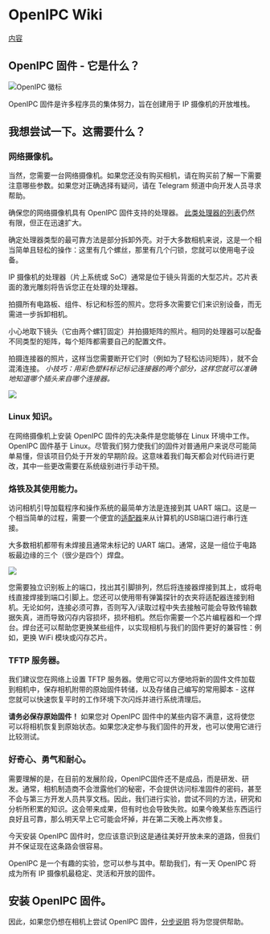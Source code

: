 # OpenIPC Wiki 
[内容](../README.md)

OpenIPC 固件 - 它是什么？ 
----------------------------

![OpenIPC 徽标](../images/logo_openipc.png "OpenIPC 徽标")

OpenIPC 固件是许多程序员的集体努力，旨在创建用于 IP 摄像机的开放堆栈。


## 我想尝试一下。这需要什么？

### 网络摄像机。

当然，您需要一台网络摄像机。如果您还没有购买相机，请在购买前了解一下需要注意哪些参数。如果您对正确选择有疑问，请在 Telegram 频道中向开发人员寻求帮助。

确保您的网络摄像机具有 OpenIPC 固件支持的处理器。 [此类处理器的列表][socs]仍然有限，但正在迅速扩大。

确定处理器类型的最可靠方法是部分拆卸外壳。对于大多数相机来说，这是一个相当简单且轻松的操作：这里有几个螺丝，那里有几个闩锁，您就可以使用电子设备。

IP 摄像机的处理器（片上系统或 SoC）通常是位于镜头背面的大型芯片。芯片表面的激光雕刻将告诉您正在处理的处理器。

拍摄所有电路板、组件、标记和标签的照片。您将多次需要它们来识别设备，而无需进一步拆卸相机。

小心地取下镜头（它由两个螺钉固定）并拍摄矩阵的照片。相同的处理器可以配备不同类型的矩阵，每个矩阵都需要自己的配置文件。

拍摄连接器的照片，这样当您需要断开它们时（例如为了轻松访问矩阵），就不会混淆连接。 _小技巧：用彩色塑料标记标记连接器的两个部分，这样您就可以准确地知道哪个插头来自哪个连接器。_

![](../images/camera-connector-colorcode.webp)

### Linux 知识。

在网络摄像机上安装 OpenIPC 固件的先决条件是您能够在 Linux 环境中工作。 OpenIPC 固件基于 Linux。尽管我们努力使我们的固件对普通用户来说尽可能简单易懂，但该项目仍处于开发的早期阶段。这意味着我们每天都会对代码进行更改，其中一些更改需要在系统级别进行手动干预。

### 烙铁及其使用能力。

访问相机引导加载程序和操作系统的最简单方法是连接到其 UART 端口。这是一个相当简单的过程，需要一个便宜的[适配器][g-usbttl]来从计算机的USB端口进行串行连接。

大多数相机都带有未焊接且通常未标记的 UART 端口。通常，这是一组位于电路板最边缘的三个（很少是四个）焊盘。

![](../images/camera-uart.webp)

您需要独立识别板上的端口，找出其引脚排列，然后将连接器焊接到其上，或将电线直接焊接到端口引脚上。您还可以使用带有弹簧探针的衣夹将适配器连接到相机。无论如何，连接必须可靠，否则写入/读取过程中失去接触可能会导致传输数据失真，进而导致闪存内容损坏，损坏相机。然后你需要一个芯片编程器和一个焊台。焊台还可以帮助您更换某些组件，以实现相机与我们的固件更好的兼容性：例如，更换 WiFi 模块或闪存芯片。

### TFTP 服务器。

我们建议您在网络上设置 TFTP 服务器。使用它可以方便地将新的固件文件加载到相机中，保存相机附带的原始固件转储，以及存储自己编写的常用脚本 - 这样您就可以快速恢复平时的工作环境下次闪烁并进行系统清理后。

**请务必保存原始固件！** 如果您对 OpenIPC 固件中的某些内容不满意，这将使您可以将相机恢复到原始状态。如果您决定参与我们固件的开发，也可以使用它进行比较测试。

### 好奇心、勇气和耐心。

需要理解的是，在目前的发展阶段，OpenIPC固件还不是成品，而是研发、研发。通常，相机制造商不会泄露他们的秘密，不会提供访问标准固件的密码，甚至不会与第三方开发人员共享文档。因此，我们进行实验，尝试不同的方法，研究和分析所积累的知识。这会带来成果，但有时也会导致失败。如果今晚某些东西运行良好且可靠，那么明天早上它可能会坏掉，并在第二天晚上再次修复。

今天安装 OpenIPC 固件时，您应该意识到这是通往美好开放未来的道路，但我们并不保证现在这条路会很容易。

OpenIPC 是一个有趣的实验，您可以参与其中。帮助我们，有一天 OpenIPC 将成为所有 IP 摄像机最稳定、灵活和开放的固件。


## 安装 OpenIPC 固件。

因此，如果您仍想在相机上尝试 OpenIPC 固件，[分步说明](installation.md) 将为您提供帮助。

[socs]: https://github.com/OpenIPC/firmware/wiki/supported_devices
[g-usbttl]: https://google.com/search?q=ftdi+usb+ttl
[g-3.3ttl]: https://google.com/search?q=logic+level+converter+3.3v+5v
